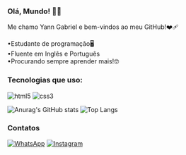 ### Olá, Mundo! 👋🏻
Me chamo Yann Gabriel e bem-vindos ao meu GitHub!❤️‍🩹

•Estudante de programação🖥️
<br>
•Fluente em Inglês e Português
<br>
•Procurando sempre aprender mais!🤓
<br>
### Tecnologias que uso:

<div style="display: inline-block;"<br/>
<img align="center" alt="html5" src="https://img.shields.io/badge/HTML5-E34F26?style=for-the-badge&logo=html5&logoColor=white">
<img align="center" alt="css3" src="https://img.shields.io/badge/CSS3-1572B6?style=for-the-badge&logo=css3&logoColor=white"><br/>

![Anurag's GitHub stats](https://github-readme-stats.vercel.app/api?username=YannGabriel&show_icons=true&theme=tokyonight)
![Top Langs](https://github-readme-stats.vercel.app/api/top-langs/?username=YannGabriel&show_progress=true)

### Contatos

[![WhatsApp](https://img.shields.io/badge/WhatsApp-25D366?style=for-the-badge&logo=whatsapp&logoColor=white)](https://wa.me/5511946263200)
[![Instagram](https://img.shields.io/badge/Instagram-E4405F?style=for-the-badge&logo=instagram&logoColor=white)](https://instagram.com/yanndev)
